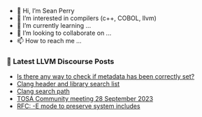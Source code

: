 - 👋 Hi, I’m Sean Perry
- 👀 I’m interested in compilers (c++, COBOL, llvm)
- 🌱 I’m currently learning ...
- 💞️ I’m looking to collaborate on ...
- 📫 How to reach me ...

<!---
s66perry/s66perry is a ✨ special ✨ repository because its `README.md` (this file) appears on your GitHub profile.
You can click the Preview link to take a look at your changes.
--->
### 📕 Latest LLVM Discourse Posts

<!-- DISCOURSE-LLVM:START -->
- [Is there any way to check if metadata has been correctly set?](https://discourse.llvm.org/t/is-there-any-way-to-check-if-metadata-has-been-correctly-set/73710#post_5)
- [Clang header and library search list](https://discourse.llvm.org/t/clang-header-and-library-search-list/73636#post_2)
- [Clang search path](https://discourse.llvm.org/t/clang-search-path/73622#post_2)
- [TOSA Community meeting 28 September 2023](https://discourse.llvm.org/t/tosa-community-meeting-28-september-2023/73745#post_1)
- [RFC: -E mode to preserve system includes](https://discourse.llvm.org/t/rfc-e-mode-to-preserve-system-includes/73726#post_19)
<!-- DISCOURSE-LLVM:END -->

